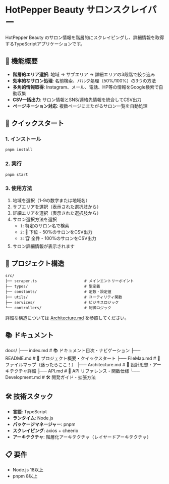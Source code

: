 # HotPepper Beauty サロンスクレイパー

HotPepper Beauty のサロン情報を階層的にスクレイピングし、詳細情報を取得するTypeScriptアプリケーションです。

## 🎯 機能概要

- **階層的エリア選択**: 地域 → サブエリア → 詳細エリアの3段階で絞り込み
- **効率的なサロン処理**: 名前検索、バルク処理（50%/100%）の3つの方法
- **多角的情報取得**: Instagram、メール、電話、HP等の情報をGoogle検索で自動収集
- **CSV一括出力**: サロン情報とSNS/連絡先情報を統合してCSV出力
- **ページネーション対応**: 複数ページにまたがるサロン一覧を自動処理

## 🚀 クイックスタート

### 1. インストール
```bash
pnpm install
```

### 2. 実行
```bash
pnpm start
```

### 3. 使用方法
1. 地域を選択（1-9の数字または地域名）
2. サブエリアを選択（表示された選択肢から）
3. 詳細エリアを選択（表示された選択肢から）
4. サロン選択方法を選択
   - `1`: 特定のサロン名で検索
   - `2`: 🚀 下位 - 50%のサロンをCSV出力
   - `3`: 🏆 全件 - 100%のサロンをCSV出力
5. サロン詳細情報が表示されます

## 📁 プロジェクト構造

```
src/
├── scraper.ts                     # メインエントリーポイント
├── types/                         # 型定義
├── constants/                     # 定数・設定値
├── utils/                         # ユーティリティ関数
├── services/                      # ビジネスロジック
└── controllers/                   # 制御ロジック
```

詳細な構造については [Architecture.md](./Architecture.md) を参照してください。

## 📚 ドキュメント

docs/
├── index.md           # 📚 ドキュメント目次・ナビゲーション
├── README.md          # 🚀 プロジェクト概要・クイックスタート
├── FileMap.md         # 📍 ファイルマップ（迷ったらここ！）
├── Architecture.md    # 📐 設計思想・アーキテクチャ詳細
├── API.md            # 🔧 API リファレンス・関数仕様
└── Development.md    # 🛠 開発ガイド・拡張方法

## 🛠 技術スタック

- **言語**: TypeScript
- **ランタイム**: Node.js
- **パッケージマネージャー**: pnpm
- **スクレイピング**: axios + cheerio
- **アーキテクチャ**: 階層化アーキテクチャ（レイヤードアーキテクチャ）

## 📋 要件

- Node.js 18以上
- pnpm 8以上 